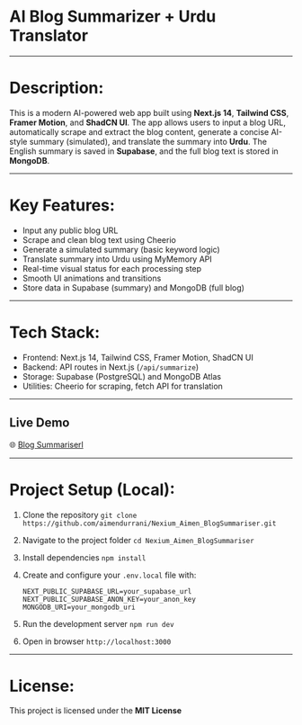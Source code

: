 # **AI Blog Summarizer + Urdu Translator**

---

# **Description:**
This is a modern AI-powered web app built using **Next.js 14**, **Tailwind CSS**, **Framer Motion**, and **ShadCN UI**. The app allows users to input a blog URL, automatically scrape and extract the blog content, generate a concise AI-style summary (simulated), and translate the summary into **Urdu**. The English summary is saved in **Supabase**, and the full blog text is stored in **MongoDB**.

---

# **Key Features:**

* Input any public blog URL
* Scrape and clean blog text using Cheerio
* Generate a simulated summary (basic keyword logic)
* Translate summary into Urdu using MyMemory API
* Real-time visual status for each processing step
* Smooth UI animations and transitions
* Store data in Supabase (summary) and MongoDB (full blog)

---

# **Tech Stack:**

* Frontend: Next.js 14, Tailwind CSS, Framer Motion, ShadCN UI
* Backend: API routes in Next.js (`/api/summarize`)
* Storage: Supabase (PostgreSQL) and MongoDB Atlas
* Utilities: Cheerio for scraping, fetch API for translation

---

## **Live Demo**
🌐 [Blog Summariserl](https://nexium-aimen-blog-summariser-kheer411i-aimens-projects-ff0f0a5e.vercel.app/)

---

# **Project Setup (Local):**

1. Clone the repository
   `git clone https://github.com/aimendurrani/Nexium_Aimen_BlogSummariser.git`

2. Navigate to the project folder
   `cd Nexium_Aimen_BlogSummariser`

3. Install dependencies
   `npm install`

4. Create and configure your `.env.local` file with:

   ```
   NEXT_PUBLIC_SUPABASE_URL=your_supabase_url
   NEXT_PUBLIC_SUPABASE_ANON_KEY=your_anon_key
   MONGODB_URI=your_mongodb_uri
   ```

5. Run the development server
   `npm run dev`

6. Open in browser
   `http://localhost:3000`

---

# **License:**
This project is licensed under the **MIT License**
